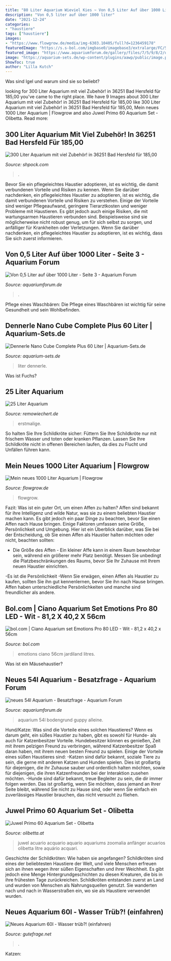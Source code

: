 ```yaml
---
title: "80 Liter Aquarium Wieviel Kies ~ Von 0,5 Liter Auf über 1000 Liter"
description: "Von 0,5 liter auf über 1000 liter"
date: "2021-12-24"
categories:
- "haustiere"
tags: ["haustiere"]
images:
- "https://www.flowgrow.de/media/img-6303.10405/full?d=1236459178"
featuredImage: "https://s.s-bol.com/imgbase0/imagebase3/extralarge/FC/5/0/3/9/9200000058449305.jpg"
featured_image: "https://www.aquariumforum.de/gallery/files/7/5/9/8/2/unbenannt01-med.jpg"
image: "https://aquarium-sets.de/wp-content/plugins/aawp/public/image.php?url=aHR0cHM6Ly9tLm1lZGlhLWFtYXpvbi5jb20vaW1hZ2VzL0kvNTFWNU9MazdKS0wuanBn"
ShowToc: true
author: "Lilla Kutch"
---
```



Was sind Igel und warum sind sie so beliebt?

	

		
looking for 300 Liter Aquarium mit viel Zubehör! in 36251 Bad Hersfeld für 185,00 you've came to the right place. We have 9 Images about 300 Liter Aquarium mit viel Zubehör! in 36251 Bad Hersfeld für 185,00 like 300 Liter Aquarium mit viel Zubehör! in 36251 Bad Hersfeld für 185,00, Mein neues 1000 Liter Aquarium | Flowgrow and also Juwel Primo 60 Aquarium Set - Olibetta. Read more:
		
    
## 300 Liter Aquarium Mit Viel Zubehör! In 36251 Bad Hersfeld Für 185,00

<img loading=lazy src="https://webimg.secondhandapp.com/w-i-mgl/5e12ca619bb12a2e1fdb9751" onerror="this.onerror=null;this.src='https://tse2.mm.bing.net/th?id=OIP.MJR_CEqU3pYlUOfiXqu1lAHaFj&amp;pid=15.1';" alt="300 Liter Aquarium mit viel Zubehör! in 36251 Bad Hersfeld für 185,00">

_Source: shpock.com_

>. 

	

Bevor Sie ein pflegeleichtes Haustier adoptieren, ist es wichtig, die damit verbundenen Vorteile und Risiken zu kennen.
Wenn Sie darüber nachdenken, ein pflegeleichtes Haustier zu adoptieren, ist es wichtig, die damit verbundenen Vorteile und Risiken zu verstehen. Einige der Vorteile sind weniger Pflegeaufwand, geringere Tierarztkosten und weniger Probleme mit Haustieren. Es gibt jedoch auch einige Risiken, die mit wartungsarmen Haustieren verbunden sind. Beispielsweise sind sie möglicherweise nicht robust genug, um für sich selbst zu sorgen, und anfälliger für Krankheiten oder Verletzungen. Wenn Sie darüber nachdenken, ein pflegeleichtes Haustier zu adoptieren, ist es wichtig, dass Sie sich zuerst informieren.

    
## Von 0,5 Liter Auf über 1000 Liter - Seite 3 - Aquarium Forum

<img loading=lazy src="https://www.aquariumforum.de/gallery/files/3/5/6/4/3/4712-med.jpg" onerror="this.onerror=null;this.src='https://tse4.mm.bing.net/th?id=OIP.GjO2N7MLHKrkoVnXlAhWfAHaFj&amp;pid=15.1';" alt="Von 0,5 Liter auf über 1000 Liter - Seite 3 - Aquarium Forum">

_Source: aquariumforum.de_

>. 

	

Pflege eines Waschbären: Die Pflege eines Waschbären ist wichtig für seine Gesundheit und sein Wohlbefinden.

    
## Dennerle Nano Cube Complete Plus 60 Liter | Aquarium-Sets.de

<img loading=lazy src="https://aquarium-sets.de/wp-content/plugins/aawp/public/image.php?url=aHR0cHM6Ly9tLm1lZGlhLWFtYXpvbi5jb20vaW1hZ2VzL0kvNTFWNU9MazdKS0wuanBn" onerror="this.onerror=null;this.src='https://tse1.mm.bing.net/th?id=OIP.ZSbItecsD3TmjBYt9yp5HAHaGx&amp;pid=15.1';" alt="Dennerle Nano Cube Complete Plus 60 Liter | Aquarium-Sets.de">

_Source: aquarium-sets.de_

>liter dennerle. 

	

Was ist Fuchs?

    
## 25 Liter Aquarium

<img loading=lazy src="https://www.remowiechert.de/AQ/Bilder/25l-00-05-2004.jpg" onerror="this.onerror=null;this.src='https://tse3.mm.bing.net/th?id=OIP.yBlUJJjF4fudR9tLXmnyMQHaEH&amp;pid=15.1';" alt="25 Liter Aquarium">

_Source: remowiechert.de_

>erstmalige. 

	

So halten Sie Ihre Schildkröte sicher: Füttern Sie Ihre Schildkröte nur mit frischem Wasser und toten oder kranken Pflanzen. Lassen Sie Ihre Schildkröte nicht in offenen Bereichen laufen, da dies zu Flucht und Unfällen führen kann.

    
## Mein Neues 1000 Liter Aquarium | Flowgrow

<img loading=lazy src="https://www.flowgrow.de/media/img-6303.10405/full?d=1236459178" onerror="this.onerror=null;this.src='https://tse2.mm.bing.net/th?id=OIP.0B7NF3_Dmze3-RNri-Y_zwHaFj&amp;pid=15.1';" alt="Mein neues 1000 Liter Aquarium | Flowgrow">

_Source: flowgrow.de_

>flowgrow. 

	

Fazit: Was ist ein guter Ort, um einen Affen zu halten?
Affen sind bekannt für ihre Intelligenz und wilde Natur, was sie zu einem beliebten Haustier machen kann. Es gibt jedoch ein paar Dinge zu beachten, bevor Sie einen Affen nach Hause bringen. Einige Faktoren umfassen seine Größe, Persönlichkeit und Umgebung. Hier ist ein Überblick darüber, was Sie bei der Entscheidung, ob Sie einen Affen als Haustier halten möchten oder nicht, beachten sollten:
- Die Größe des Affen - Ein kleiner Affe kann in einem Raum bewohnbar sein, während ein größerer mehr Platz benötigt. Messen Sie unbedingt die Platzbeschränkungen des Raums, bevor Sie Ihr Zuhause mit Ihrem neuen Haustier einrichten.

-Es ist die Persönlichkeit -Wenn Sie erwägen, einen Affen als Haustier zu kaufen, sollten Sie ihn gut kennenlernen, bevor Sie ihn nach Hause bringen. Affen haben unterschiedliche Persönlichkeiten und manche sind freundlicher als andere.

    
## Bol.com | Ciano Aquarium Set Emotions Pro 80 LED - Wit - 81,2 X 40,2 X 56cm

<img loading=lazy src="https://s.s-bol.com/imgbase0/imagebase3/extralarge/FC/5/0/3/9/9200000058449305.jpg" onerror="this.onerror=null;this.src='https://tse2.mm.bing.net/th?id=OIP.aVaoGMhs6CM-sQ-Ow1LlXgHaIn&amp;pid=15.1';" alt="bol.com | Ciano Aquarium set Emotions Pro 80 LED - Wit - 81,2 x 40,2 x 56cm">

_Source: bol.com_

>emotions ciano 56cm jardiland litres. 

	

Was ist ein Mäusehaustier?

    
## Neues 54l Aquarium - Besatzfrage - Aquarium Forum

<img loading=lazy src="https://www.aquariumforum.de/gallery/files/7/5/9/8/2/unbenannt01-med.jpg" onerror="this.onerror=null;this.src='https://tse4.mm.bing.net/th?id=OIP.9ccl19N0RxgbbQa2qLRR5AHaFH&amp;pid=15.1';" alt="neues 54l Aquarium - Besatzfrage - Aquarium Forum">

_Source: aquariumforum.de_

>aquarium 54l bodengrund guppy alleine. 

	

Hund/Katze: Was sind die Vorteile eines solchen Haustieres?
Wenn es darum geht, ein süßes Haustier zu haben, gibt es sowohl für Hunde- als auch für Katzenbesitzer Vorteile. Hundebesitzer können es genießen, Zeit mit ihrem pelzigen Freund zu verbringen, während Katzenbesitzer Spaß daran haben, mit ihrem neuen besten Freund zu spielen. Einige der Vorteile eines süßen Haustieres sind:
-Katzen sind dafür bekannt, soziale Tiere zu sein, die gerne mit anderen Katzen und Hunden spielen. Dies ist großartig für diejenigen, die ihr Zuhause sauber und ordentlich halten möchten, sowie für diejenigen, die ihren Katzenfreunden bei der Interaktion zusehen möchten.
-Hunde sind dafür bekannt, treue Begleiter zu sein, die dir immer folgen werden. Das ist großartig, wenn Sie möchten, dass jemand an Ihrer Seite bleibt, während Sie nicht zu Hause sind, oder wenn Sie einfach ein zuverlässiges Haustier brauchen, das nicht versucht zu fliehen.

    
## Juwel Primo 60 Aquarium Set - Olibetta

<img loading=lazy src="https://cdn-ol.niceshops.com/upload/image/product/large/default/juwel-primo-60-aquarium-set-schwarz-78029-de.jpg" onerror="this.onerror=null;this.src='https://tse3.mm.bing.net/th?id=OIP.b95z7iqp5CJNPo8m83onsQHaEt&amp;pid=15.1';" alt="Juwel Primo 60 Aquarium Set - Olibetta">

_Source: olibetta.at_

>juwel acuario acquario aquario aquariums zoomalia anfänger acuarios olibetta litre aquário acquari. 

	

Geschichte der Schildkröten: Wie haben sie angefangen?
Schildkröten sind eines der beliebtesten Haustiere der Welt, und viele Menschen erfreuen sich an ihnen wegen ihrer süßen Eigenschaften und ihrer Weichheit. Es gibt jedoch eine Menge Hintergrundgeschichten zu diesen Kreaturen, die bis in ihre frühesten Tage zurückreichen. Schildkröten entstanden zuerst an Land und wurden von Menschen als Nahrungsquellen genutzt. Sie wanderten nach und nach in Wasserstraßen ein, wo sie als Haustiere verwendet wurden.

    
## Neues Aquarium 60l - Wasser Trüb?! (einfahren)

<img loading=lazy src="https://images.gutefrage.net/media/fragen-antworten/bilder/144876098/0_original.jpg?v=1420030194000" onerror="this.onerror=null;this.src='https://tse1.mm.bing.net/th?id=OIP.ikzDdCvLc0uOPsKyRgp74QHaHa&amp;pid=15.1';" alt="Neues Aquarium 60l - Wasser trüb?! (einfahren)">

_Source: gutefrage.net_

>. 

	

Katzen:

